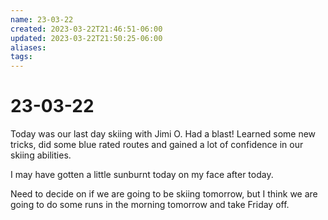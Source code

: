 ```yaml
---
name: 23-03-22
created: 2023-03-22T21:46:51-06:00
updated: 2023-03-22T21:50:25-06:00
aliases: 
tags: 
---
```

# 23-03-22

Today was our last day skiing with Jimi O.  Had a blast! Learned some new tricks, did some blue rated routes and gained a lot of confidence in our skiing abilities.

I may have gotten a little sunburnt today on my face after today.

Need to decide on if we are going to be skiing tomorrow, but I think we are going to do some runs in the morning tomorrow and take Friday off.
